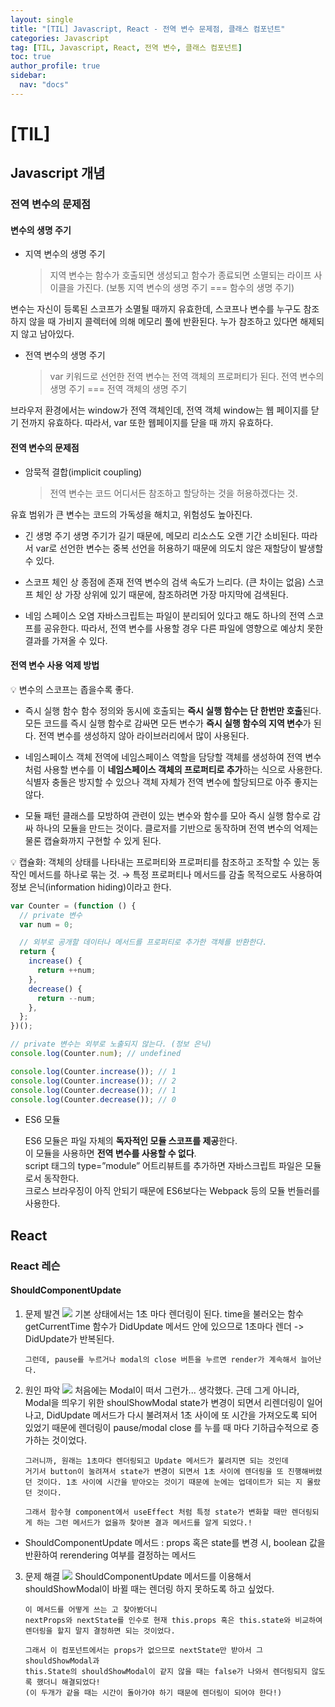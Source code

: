 ```yaml
---
layout: single
title: "[TIL] Javascript, React - 전역 변수 문제점, 클래스 컴포넌트"
categories: Javascript
tag: [TIL, Javascript, React, 전역 변수, 클래스 컴포넌트]
toc: true
author_profile: true
sidebar:
  nav: "docs"
---
```


# [TIL]

## Javascript 개념

### 전역 변수의 문제점

#### 변수의 생명 주기

- 지역 변수의 생명 주기
  > 지역 변수는 함수가 호출되면 생성되고 함수가 종료되면 소멸되는 라이프 사이클을 가진다. (보통 지역 변수의 생명 주기 === 함수의 생명 주기)

변수는 자신이 등록된 스코프가 소멸될 때까지 유효한데, 스코프나 변수를 누구도 참조하지 않을 때 가비지 콜렉터에 의해 메모리 풀에 반환된다.
누가 참조하고 있다면 해제되지 않고 남아있다.

- 전역 변수의 생명 주기
  > var 키워드로 선언한 전역 변수는 전역 객체의 프로퍼티가 된다.
      전역 변수의 생명 주기 === 전역 객체의 생명 주기

브라우저 환경에서는 window가 전역 객체인데, 전역 객체 window는 웹 페이지를 닫기 전까지 유효하다.
따라서, var 또한 웹페이지를 닫을 때 까지 유효하다.

#### 전역 변수의 문제점

- 암묵적 결합(implicit coupling)
  > 전역 변수는 코드 어디서든 참조하고 할당하는 것을 허용하겠다는 것.

유효 범위가 큰 변수는 코드의 가독성을 해치고, 위험성도 높아진다.

- 긴 생명 주기
  생명 주기가 길기 때문에, 메모리 리소스도 오랜 기간 소비된다.
  따라서 var로 선언한 변수는 중복 선언을 허용하기 때문에 의도치 않은 재할당이 발생할 수 있다.

- 스코프 체인 상 종점에 존재
  전역 변수의 검색 속도가 느리다. (큰 차이는 없음)
  스코프 체인 상 가장 상위에 있기 때문에, 참조하려면 가장 마지막에 검색된다.

- 네임 스페이스 오염
  자바스크립트는 파일이 분리되어 있다고 해도 하나의 전역 스코프를 공유한다.
  따라서, 전역 변수를 사용할 경우 다른 파일에 영향으로 예상치 못한 결과를 가져올 수 있다.

#### 전역 변수 사용 억제 방법

<aside>
💡 변수의 스코프는 좁을수록 좋다.
</aside>

- 즉시 실행 함수
  함수 정의와 동시에 호출되는 **즉시 실행 함수는 단 한번만 호출**된다.
  모든 코드를 즉시 실행 함수로 감싸면 모든 변수가 **즉시 실행 함수의 지역 변수**가 된다.
  전역 변수를 생성하지 않아 라이브러리에서 많이 사용된다.

- 네임스페이스 객체
  전역에 네임스페이스 역할을 담당할 객체를 생성하여 전역 변수처럼 사용할 변수를 이 **네임스페이스 객체의 프로퍼티로 추가**하는 식으로 사용한다.
  식별자 충돌은 방지할 수 있으나 객체 자체가 전역 변수에 할당되므로 아주 좋지는 않다.
- 모듈 패턴
  클래스를 모방하여 관련이 있는 변수와 함수를 모아 즉시 실행 함수로 감싸 하나의 모듈을 만드는 것이다.
  클로저를 기반으로 동작하며 전역 변수의 억제는 물론 캡슐화까지 구현할 수 있게 된다.

<aside>
💡 캡슐화: 객체의 상태를 나타내는 프로퍼티와 프로퍼티를 참조하고 조작할 수 있는 동작인 메서드를 하나로 묶는 것.
→ 특정 프로퍼티나 메서드를 감출 목적으로도 사용하여 정보 은닉(information hiding)이라고 한다.
</aside>

```jsx
var Counter = (function () {
  // private 변수
  var num = 0;

  // 외부로 공개할 데이터나 메서드를 프로퍼티로 추가한 객체를 반환한다.
  return {
    increase() {
      return ++num;
    },
    decrease() {
      return --num;
    },
  };
})();

// private 변수는 외부로 노출되지 않는다. (정보 은닉)
console.log(Counter.num); // undefined

console.log(Counter.increase()); // 1
console.log(Counter.increase()); // 2
console.log(Counter.decrease()); // 1
console.log(Counter.decrease()); // 0
```

- ES6 모듈

  ES6 모듈은 파일 자체의 **독자적인 모듈 스코프를 제공**한다.
  <br>이 모듈을 사용하면 **전역 변수를 사용할 수 없다**.
  <br>script 태그의 type=”module” 어트리뷰트를 추가하면 자바스크립트 파일은 모듈로서 동작한다.
  <br>크로스 브라우징이 아직 안되기 때문에 ES6보다는 Webpack 등의 모듈 번들러를 사용한다.

## React

### React 레슨

#### ShouldComponentUpdate

1.  문제 발견
    ![](https://images.velog.io/images/jisu129/post/3d0365ec-4bde-4aa5-952f-fb9452dbcb3f/1%EC%B4%88%20%EB%A7%88%EB%8B%A4%20render.JPG)
    기본 상태에서는 1초 마다 렌더링이 된다.
    time을 불러오는 함수 getCurrentTime 함수가 DidUpdate 메서드 안에 있으므로 1초마다 렌더 -> DidUpdate가 반복된다.

        그런데, pause를 누르거나 modal의 close 버튼을 누르면 render가 계속해서 늘어난다.

2.  원인 파악
    ![](https://images.velog.io/images/jisu129/post/f1ed2406-ae04-44ab-bd2b-8901700e3254/%EB%B2%84%ED%8A%BC%20%EB%88%84%EB%A5%BC%20%EB%95%8C%20%EB%A7%88%EB%8B%A4%20%EB%A0%8C%EB%8D%94%EA%B0%80%20%EB%88%84%EC%A0%81%EB%90%98%EC%96%B4%20%EB%B0%9C%EC%83%9D.JPG)
    처음에는 Modal이 떠서 그런가... 생각했다.
    근데 그게 아니라,
    Modal을 띄우기 위한 shoulShowModal state가 변경이 되면서 리렌더링이 일어나고, DidUpdate 메서드가 다시 불려져서 1초 사이에 또 시간을 가져오도록 되어 있었기 때문에 렌더링이 pause/modal close 를 누를 때 마다 기하급수적으로 증가하는 것이었다.

        그러니까, 원래는 1초마다 렌더링되고 Update 메서드가 불려지면 되는 것인데
        거기서 button이 눌려져서 state가 변경이 되면서 1초 사이에 렌더링을 또 진행해버렸던 것이다. 1초 사이에 시간을 받아오는 것이기 때문에 눈에는 업데이트가 되는 지 몰랐던 것이다.

        그래서 함수형 component에서 useEffect 처럼 특정 state가 변화할 때만 렌더링되게 하는 그런 메서드가 없을까 찾아본 결과 메서드를 알게 되었다.!

- ShouldComponentUpdate 메서드
  : props 혹은 state를 변경 시, boolean 값을 반환하여 rerendering 여부를 결정하는 메서드

3.  문제 해결
    ![](https://images.velog.io/images/jisu129/post/3bede011-818d-4b05-8495-da9cf41381cb/shouldComponentUpdate.JPG)
    ShouldComponentUpdate 메서드를 이용해서 shouldShowModal이 바뀔 때는 렌더링 하지 못하도록 하고 싶었다.

        이 메서드를 어떻게 쓰는 고 찾아봤더니
        nextProps와 nextState를 인수로 현재 this.props 혹은 this.state와 비교하여 렌더링을 할지 말지 결정하면 되는 것이었다.

        그래서 이 컴포넌트에서는 props가 없으므로 nextState만 받아서 그 shouldShowModal과
        this.State의 shouldShowModal이 같지 않을 때는 false가 나와서 렌더링되지 않도록 했더니 해결되었다!
        (이 두개가 같을 때는 시간이 돌아가야 하기 때문에 렌더링이 되어야 한다!)
